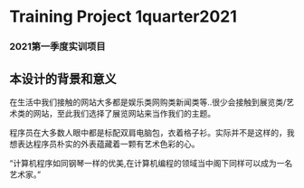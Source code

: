 # Training Project 1quarter2021

### 2021第一季度实训项目



## 本设计的背景和意义

在生活中我们接触的网站大多都是娱乐类网购类新闻类等..很少会接触到展览类/艺术类的网站，至此我们选择了展览网站来当作我们的主题。

 程序员在大多数人眼中都是标配双肩电脑包，衣着格子衫。实际并不是这样的，我想表达程序员朴实的外表蕴藏着一颗有艺术色彩的心。

“计算机程序如同钢琴一样的优美,在计算机编程的领域当中阁下同样可以成为一名艺术家。”

